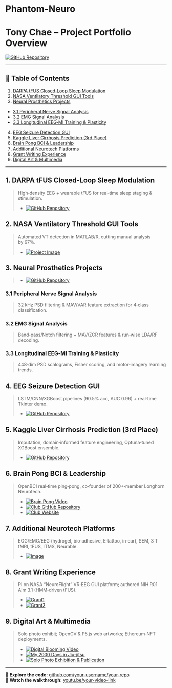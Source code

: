 # Phantom-Neuro

# Tony Chae – Project Portfolio Overview

[![GitHub Repository](https://img.shields.io/badge/GitHub-Portfolio-181717?logo=github)](https://github.com/tonychae01/)  

---

## 📑 Table of Contents

1. [DARPA tFUS Closed‑Loop Sleep Modulation](#1-darpa-tfus-closed-loop-sleep-modulation)
2. [NASA Ventilatory Threshold GUI Tools](#2-nasa-ventilatory-threshold-gui-tools)
3. [Neural Prosthetics Projects](#3-neural-prosthetics-projects)
  - [3.1 Peripheral Nerve Signal Analysis](#31-peripheral-nerve-signal-analysis)  
  - [3.2 EMG Signal Analysis](#32-emg-signal-analysis)  
  - [3.3 Longitudinal EEG‑MI Training & Plasticity](#33-longitudinal-eeg-mi-training--plasticity)  
4. [EEG Seizure Detection GUI](#4-eeg-seizure-detection-gui)  
5. [Kaggle Liver Cirrhosis Prediction (3rd Place)](#5-kaggle-liver-cirrhosis-prediction-3rd-place)  
6. [Brain Pong BCI & Leadership](#6-brain-pong-bci--leadership)  
7. [Additional Neurotech Platforms](#7-additional-neurotech-platforms)  
8. [Grant Writing Experience](#8-grant-writing-experience)  
9. [Digital Art & Multimedia](#9-digital-art--multimedia)  

---

## 1. DARPA tFUS Closed‑Loop Sleep Modulation
> High‑density EEG + wearable tFUS for real‑time sleep staging & stimulation.
> - [![GitHub Repository](https://img.shields.io/badge/GitHub-Repository-181717?style=for-the-badge&logo=github)](https://github.com/tonychae01/DARPA-Wearable-tFUS-Closed-Loop-Sleep-Modulation-Project)

## 2. NASA Ventilatory Threshold GUI Tools
> Automated VT detection in MATLAB/R, cutting manual analysis by 97%.
> - [![Project Image](https://img.shields.io/badge/View-Project_Images-E12C24?style=for-the-badge&logo=adobe-acrobat-reader)](https://drive.google.com/file/d/1p34AuUIlnGTKgJf8T86PWNbPf7NcZTQL/view?usp=drive_link)

## 3. Neural Prosthetics Projects
> - [![GitHub Repository](https://img.shields.io/badge/GitHub-Repository-181717?style=for-the-badge&logo=github)](https://github.com/tonychae01/Neural-Engineering-Project)
  ### 3.1 Peripheral Nerve Signal Analysis
  > 32 kHz PSD filtering & MAV/VAR feature extraction for 4‑class classification.
  
  ### 3.2 EMG Signal Analysis
  > Band‑pass/Notch filtering + MAV/ZCR features & run‑wise LDA/RF decoding.
  
  ### 3.3 Longitudinal EEG‑MI Training & Plasticity
  > 448‑dim PSD scalograms, Fisher scoring, and motor‑imagery learning trends.

## 4. EEG Seizure Detection GUI
> LSTM/CNN/XGBoost pipelines (90.5% acc, AUC 0.96) + real‑time Tkinter demo.
> - [![GitHub Repository](https://img.shields.io/badge/GitHub-Repository-181717?style=for-the-badge&logo=github)](https://github.com/tonychae01/EEG-Seizure-Detection-GUI/blob/main/Official%20Report%20-%20two%20column%20version.pdf) 
## 5. Kaggle Liver Cirrhosis Prediction (3rd Place)
> Imputation, domain‑informed feature engineering, Optuna‑tuned XGBoost ensemble.
> - [![GitHub Repository](https://img.shields.io/badge/GitHub-Repository-181717?style=for-the-badge&logo=github)](https://github.com/tonychae01/Kaggle_ML_Competition?tab=readme-ov-file)

## 6. Brain Pong BCI & Leadership
> OpenBCI real‑time ping‑pong, co‑founder of 200+‑member Longhorn Neurotech.
> - [![Brain Pong Video](https://img.shields.io/badge/Watch-Project_Video-0004FF?style=for-the-badge&logo=youtube)](https://www.youtube.com/watch?v=zHFV1OunXrM)
> - [![Club GitHub Repository](https://img.shields.io/badge/GitHub-Repository-181717?style=for-the-badge&logo=github)](https://github.com/LonghornNeurotech)
> - [![Club Website](https://img.shields.io/badge/View-Project_Images-228B22?style=for-the-badge&logo=adobe-acrobat-reader)](https://lhneurotech.com/events)

## 7. Additional Neurotech Platforms
> EOG/EMG/EEG (hydrogel, bio‑adhesive, E‑tattoo, in‑ear), SEM, 3 T fMRI, tFUS, rTMS, Neurable.
> - [![Image](https://img.shields.io/badge/View-Project_Images-E12C24?style=for-the-badge&logo=adobe-acrobat-reader)](https://drive.google.com/file/d/1nB6Z6WAxA1DnGyyUDow7wylYVr0DzEw3/view?usp=sharing)

## 8. Grant Writing Experience
> PI on NASA “NeuroFlight” VR‑EEG GUI platform; authored NIH R01 Aim 3.1 (HMM‑driven tFUS).
> - [![Grant1](https://img.shields.io/badge/Grant-NASA_USRC-FFFFF4?style=for-the-badge&logo=adobe-acrobat-reader)](https://drive.google.com/file/d/1uE6ZHleBZnBjd0w_SMMXw_cOGZSYRRLu/view?usp=drive_link)
> - [![Grant2](https://img.shields.io/badge/Grant-NIH_RO1-FFFFF4?style=for-the-badge&logo=adobe-acrobat-reader)](https://drive.google.com/file/d/12NUEz-VlpTTnU-jotnxhgBjtpprsCMDS/view?usp=drive_link)

## 9. Digital Art & Multimedia
> Solo photo exhibit; OpenCV & P5.js web artworks; Ethereum‑NFT deployments.
> - [![Digital Blooming Video](https://img.shields.io/badge/Watch-Project_Video-0004FF?style=for-the-badge&logo=youtube)](https://rarible.com/token/0x60f80121c31a0d46b5279700f9df786054aa5ee5:944710?tab=overview)
> - [![My 2000 Days in Jiu-jitsu](https://img.shields.io/badge/View-Project_Images-E12C24?style=for-the-badge&logo=adobe-acrobat-reader)](https://drive.google.com/file/d/1Hgw_ErDUmz4klgJtFJInKvCHRTiRbPlB/view?usp=drive_link)
> - [![Solo Photo Exhibition & Publication](https://img.shields.io/badge/Exhibition-Publication-808080?style=for-the-badge&logo=adobe-acrobat-reader)](https://m.snvision.newsa.kr/a.html?uid=15072)
---

🔗 **Explore the code:** [github.com/your-username/your-repo](https://github.com/your-username/your-repo)  
🎥 **Watch the walkthrough:** [youtu.be/your-video-link](https://youtu.be/your-video-link)

